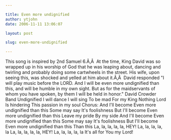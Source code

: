 ```yaml
---

title: Even more undignified
author: ytjohn
date: 2006-11-11 13:06:07

layout: post

slug: even-more-undignified

---
```

This song is inspired by 2nd Samuel 6.Ã‚Â  At the time, King David was so wrapped up in his worship of God that he was leaping about, dancing and twirling and probably doing some cartwheels in the street. His wife, upon seeing this, was shocked and yelled at him about it.Ã‚Â  David responded "I will play music before the LORD. And I will be even more undignified than this, and will be humble in my own sight. But as for the maidservants of whom you have spoken, by them I will be held in honor."
David Crowder Band
Undignified
I will dance
I will sing
To be mad
For my King
Nothing Lord
Is hindering
This passion in my soul
Chorus:
And I'll become
Even more undignified than this
Some may say
It's foolishness
But I'll become
Even more undignified than this
Leave my pride
By my side
And I'll become
Even more undignified than this
Some may say
It's foolishness
But I'll become
Even more undignified than this
Than this
La, la, la, la, la, HEY!
La, la, la, la, la
La, la, la, la, la, HEY!
La, la, la, la, la
It's all for You my Lord!

